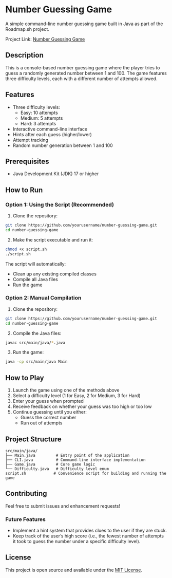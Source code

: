 # Number Guessing Game

A simple command-line number guessing game built in Java as part of the Roadmap.sh project.

Project Link: [Number Guessing Game](https://roadmap.sh/projects/number-guessing-game)

## Description

This is a console-based number guessing game where the player tries to guess a randomly generated number between 1 and 100. The game features three difficulty levels, each with a different number of attempts allowed.

## Features

- Three difficulty levels:
  - Easy: 10 attempts
  - Medium: 5 attempts
  - Hard: 3 attempts
- Interactive command-line interface
- Hints after each guess (higher/lower)
- Attempt tracking
- Random number generation between 1 and 100

## Prerequisites

- Java Development Kit (JDK) 17 or higher

## How to Run

### Option 1: Using the Script (Recommended)

1. Clone the repository:

```bash
git clone https://github.com/yourusername/number-guessing-game.git
cd number-guessing-game
```

2. Make the script executable and run it:

```bash
chmod +x script.sh
./script.sh
```

The script will automatically:

- Clean up any existing compiled classes
- Compile all Java files
- Run the game

### Option 2: Manual Compilation

1. Clone the repository:

```bash
git clone https://github.com/yourusername/number-guessing-game.git
cd number-guessing-game
```

2. Compile the Java files:

```bash
javac src/main/java/*.java
```

3. Run the game:

```bash
java -cp src/main/java Main
```

## How to Play

1. Launch the game using one of the methods above
2. Select a difficulty level (1 for Easy, 2 for Medium, 3 for Hard)
3. Enter your guess when prompted
4. Receive feedback on whether your guess was too high or too low
5. Continue guessing until you either:
   - Guess the correct number
   - Run out of attempts

## Project Structure

```
src/main/java/
├── Main.java         # Entry point of the application
├── CLI.java          # Command-line interface implementation
├── Game.java         # Core game logic
└── Difficulty.java   # Difficulty level enum
script.sh            # Convenience script for building and running the game
```

## Contributing

Feel free to submit issues and enhancement requests!

### Future Features

- Implement a hint system that provides clues to the user if they are stuck.
- Keep track of the user’s high score (i.e., the fewest number of attempts it took to guess the number under a specific difficulty level).

## License

This project is open source and available under the [MIT License](LICENSE).
